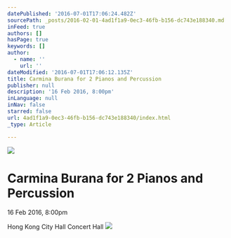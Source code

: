 ```yaml
---
datePublished: '2016-07-01T17:06:24.482Z'
sourcePath: _posts/2016-02-01-4ad1f1a9-0ec3-46fb-b156-dc743e188340.md
inFeed: true
authors: []
hasPage: true
keywords: []
author:
  - name: ''
    url: ''
dateModified: '2016-07-01T17:06:12.135Z'
title: Carmina Burana for 2 Pianos and Percussion
publisher: null
description: '16 Feb 2016, 8:00pm'
inLanguage: null
inNav: false
starred: false
url: 4ad1f1a9-0ec3-46fb-b156-dc743e188340/index.html
_type: Article

---
```

![](https://s3-us-west-2.amazonaws.com/the-grid-img/p/76ba57de0dbe47338ab6013b183a1ce181be48ad.jpg)

# Carmina Burana for 2 Pianos and Percussion

16 Feb 2016, 8:00pm

Hong Kong City Hall Concert Hall
![](https://s3-us-west-2.amazonaws.com/the-grid-img/p/98d4bd341fdc7e12730fc19d9eda1e690c4f1355.jpg)